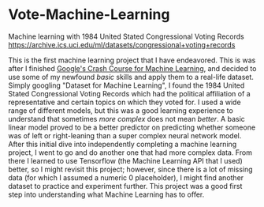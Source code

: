 # Vote-Machine-Learning
Machine learning with 1984 United Stated Congressional Voting Records
https://archive.ics.uci.edu/ml/datasets/congressional+voting+records

This is the first machine learning project that I have endeavored. This is was after I finished [Google's Crash Course for Machine Learning](https://developers.google.com/machine-learning/crash-course/), and decided to use some of my newfound _basic_ skills and apply them to a real-life dataset. Simply googling "Dataset for Machine Learning", I found the 1984 United Stated Congressional Voting Records which had the political affiliation of a representative and certain topics on which they voted for. I used a wide range of different models, but this was a good learning experience to understand that sometimes _more complex_ does not mean _better_. A basic linear model proved to be a better predictor on predicting whether someone was of left or right-leaning than a super complex neural network model. After this initial dive into independently completing a machine learning project, I went to go and do another one that had more complex data. From there I learned to use Tensorflow (the Machine Learning API that I used) better, so I might revisit this project; however, since there is a lot of missing data (for which I assumed a numeric 0 placeholder), I might find another dataset to practice and experiment further. This project was a good first step into understanding what Machine Learning has to offer.
